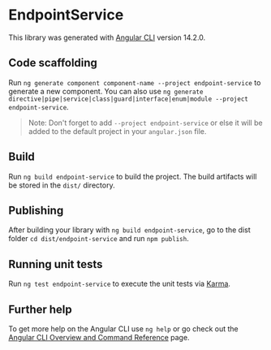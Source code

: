 # EndpointService

This library was generated with [Angular CLI](https://github.com/angular/angular-cli) version 14.2.0.

## Code scaffolding

Run `ng generate component component-name --project endpoint-service` to generate a new component. You can also use `ng generate directive|pipe|service|class|guard|interface|enum|module --project endpoint-service`.

> Note: Don't forget to add `--project endpoint-service` or else it will be added to the default project in your `angular.json` file.

## Build

Run `ng build endpoint-service` to build the project. The build artifacts will be stored in the `dist/` directory.

## Publishing

After building your library with `ng build endpoint-service`, go to the dist folder `cd dist/endpoint-service` and run `npm publish`.

## Running unit tests

Run `ng test endpoint-service` to execute the unit tests via [Karma](https://karma-runner.github.io).

## Further help

To get more help on the Angular CLI use `ng help` or go check out the [Angular CLI Overview and Command Reference](https://angular.io/cli) page.
